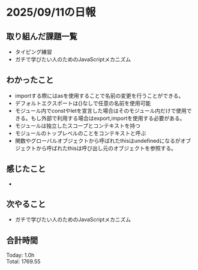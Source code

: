 # 2025/09/11の日報
## 取り組んだ課題一覧
* タイピング練習
* ガチで学びたい人のためのJavaScriptメカニズム
## わかったこと 
* importする際にはasを使用することで名前の変更を行うことができる。
* デフォルトエクスポートは{}なしで任意の名前を使用可能
* モジュール内でconstやletを宣言した場合はそのモジュール内だけで使用できる。もし外部で利用する場合はexport,importを使用する必要がある。
* モジュールは独立したスコープとコンテキストを持つ
* モジュールのトップレベルのことをコンテキストと呼ぶ
* 関数やグローバルオブジェクトから呼ばれたthisはundefinedになるがオブジェクトから呼ばれたthisは呼び出し元のオブジェクトを参照する。
## 感じたこと
* 
## 次やること
* ガチで学びたい人のためのJavaScriptメカニズム
##  合計時間 
Today: 1.0h<br>
Total: 1769.55

